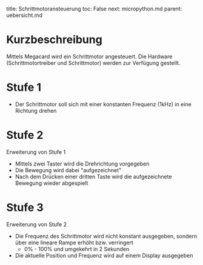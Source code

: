 title: Schrittmotoransteuerung
toc: False
next: micropython.md
parent: uebersicht.md

# Kurzbeschreibung
Mittels Megacard wird ein Schrittmotor angesteuert. Die Hardware (Schrittmotortreiber und Schrittmotor) werden zur Verfügung gestellt.

# Stufe 1
* Der Schrittmotor soll sich mit einer konstanten Frequenz (1kHz) in eine Richtung drehen

# Stufe 2
Erweiterung von Stufe 1

* Mittels zwei Taster wird die Drehrichtung vorgegeben
* Die Bewegung wird dabei "aufgezeichnet"
* Nach dem Drücken einer dritten Taste wird die aufgezeichnete Bewegung wieder abgespielt

# Stufe 3
Erweiterung von Stufe 2

* Die Frequenz des Schrittmotor wird nicht konstant ausgegeben, sondern über eine lineare Rampe erhöht bzw. verringert
  * 0% - 100% und umgekehrt in 2 Sekunden
* Die aktuelle Position und Frequenz wird auf einem Display ausgegeben
